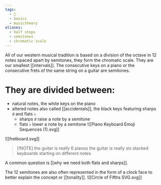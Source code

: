 ```yaml
---
tags:
  - 🌲
  - basics
  - musictheory
aliases:
  - half steps
  - semitones
  - chromatic scale
---
```

All of our western musical tradition is based on a division of the octave in 12 notes spaced apart by semitones, they form the chromatic scale. They are our smallest [[intervals]]. The consecutive keys on a piano or the consecutive frets of the same string on a guitar are semitones. 

# They are divided between:
- natural notes, the white keys on the piano
- altered notes also called [[accidentals]], the black keys featuring sharps ♯ and flats ♭
	- sharps ♯ raise a note by a semitone
	- flats ♭ lower a note by a semitone
![[Piano Keyboard Emoji Sequences (1).svg]]

![[fretboard.svg]]

> [!NOTE] the guitar is really 6 pianos
>  the guitar is really six stacked keyboards starting on different notes

A common question is [[why we need both flats and sharps]].

The 12 semitones are also often represented in the form of a clock face to better explain the concept or [[tonality]]. 
![[Circle of Fifths SVG.svg]]

